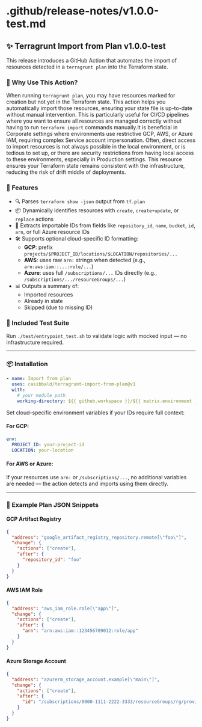 # .github/release-notes/v1.0.0-test.md

## ✨ Terragrunt Import from Plan v1.0.0-test

This release introduces a GitHub Action that automates the import of resources detected in a `terragrunt plan` into the Terraform state.

### 🤔 Why Use This Action?

When running `terragrunt plan`, you may have resources marked for creation but not yet in the Terraform state. This action
helps you automatically import those resources, ensuring your state file is up-to-date without manual intervention. This
is particularly useful for CI/CD pipelines where you want to ensure all resources are managed correctly without having
to run `terraform import` commands manually.It is beneficial in Corporate settings where environments use restrictive
GCP, AWS, or Azure IAM, requiring complex Service account impersonation. Often, direct access to import resources is not
always possible in the local environment, or is tedious to set up, or there are security restrictions from having local
access to these environments, especially in Production settings. This resource ensures your Terraform state remains
consistent with the infrastructure, reducing the risk of drift middle of deployments.


### 🚀 Features

- 🔍 Parses `terraform show -json` output from `tf.plan`
- 📦 Dynamically identifies resources with `create`, `create+update`, or `replace` actions
- 🔑 Extracts importable IDs from fields like `repository_id`, `name`, `bucket`, `id`, `arn`, or full Azure resource IDs
- 🛠 Supports optional cloud-specific ID formatting:
  - **GCP**: prefix `projects/$PROJECT_ID/locations/$LOCATION/repositories/...`
  - **AWS**: uses raw `arn:` strings when detected (e.g., `arn:aws:iam::...:role/...`)
  - **Azure**: uses full `/subscriptions/...` IDs directly (e.g., `/subscriptions/.../resourceGroups/...`)
- 📊 Outputs a summary of:
  - Imported resources
  - Already in state
  - Skipped (due to missing ID)

### 🧪 Included Test Suite

Run `./test/entrypoint_test.sh` to validate logic with mocked input — no infrastructure required.

---

### 📦 Installation

```yaml
- name: Import from plan
  uses: casibbald/terragrunt-import-from-plan@v1
  with:
    # your module path
    working-directory: ${{ github.workspace }}/${{ matrix.environment }}/some-module
```

Set cloud-specific environment variables if your IDs require full context:

#### For GCP:
```yaml
env:
  PROJECT_ID: your-project-id
  LOCATION: your-location
```

#### For AWS or Azure:
If your resources use `arn:` or `/subscriptions/...`, no additional variables are needed — the action detects and imports using them directly.

---

### 📄 Example Plan JSON Snippets

#### GCP Artifact Registry
```json
{
  "address": "google_artifact_registry_repository.remote[\"foo\"]",
  "change": {
    "actions": ["create"],
    "after": {
      "repository_id": "foo"
    }
  }
}
```

#### AWS IAM Role
```json
{
  "address": "aws_iam_role.role[\"app\"]",
  "change": {
    "actions": ["create"],
    "after": {
      "arn": "arn:aws:iam::123456789012:role/app"
    }
  }
}
```

#### Azure Storage Account
```json
{
  "address": "azurerm_storage_account.example[\"main\"]",
  "change": {
    "actions": ["create"],
    "after": {
      "id": "/subscriptions/0000-1111-2222-3333/resourceGroups/rg/providers/Microsoft.Storage/storageAccounts/myaccount"
    }
  }
}
```
